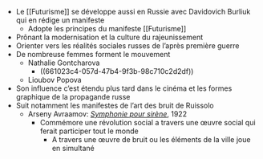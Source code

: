 - Le [[Futurisme]] se développe aussi en Russie avec Davidovich Burliuk qui en rédige un manifeste
	- Adopte les principes du manifeste [[Futurisme]]
- Prônant la modernisation et la culture du rajeunissement
- Orienter vers les réalités sociales russes de l’après première guerre
- De nombreuse femmes forment le mouvement
	- Nathalie Gontcharova
		- ((661023c4-057d-47b4-9f3b-98c710c2d2df))
	- Lioubov Popova
- Son influence c’est étendu plus tard dans le cinéma et les formes graphique de la propagande russe
- Suit notamment les manifestes de l’art des bruit de Ruissolo
	- Arseny Avraamov: [*Symphonie pour sirène*](https://jan-m.org/symphony-of-sirens/), 1922
		- Commémore une révolution social a travers une œuvre social qui ferait participer tout le monde
			- A travers une œuvre de bruit ou les éléments de la ville joue en simultané